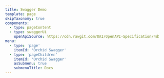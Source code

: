 ```yaml
---
title: Swagger Demo
template: page
skipTaxonomy: true
components:
  - type: pageContent
  - type: swaggerUi
    openApiSource: https://cdn.rawgit.com/OAI/OpenAPI-Specification/4d5a749c/examples/v2.0/json/petstore.json
menu:
  - type: 'page'
    itemId: 'Orchid Swagger'
  - type: 'pageChildren'
    itemId: 'Orchid Swagger'
    asSubmenu: true
    submenuTitle: Docs
---
```

